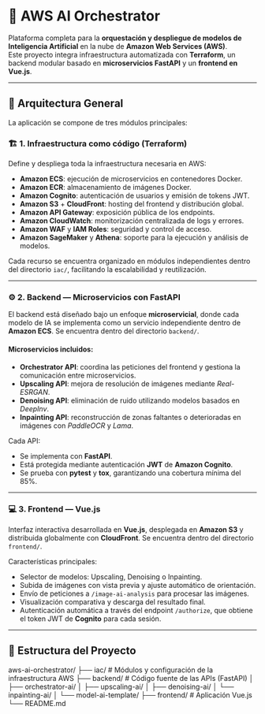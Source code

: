 # 🧠 AWS AI Orchestrator

Plataforma completa para la **orquestación y despliegue de modelos de Inteligencia Artificial** en la nube de **Amazon Web Services (AWS)**.  
Este proyecto integra infraestructura automatizada con **Terraform**, un backend modular basado en **microservicios FastAPI** y un **frontend en Vue.js**.

---

## 🚀 Arquitectura General

La aplicación se compone de tres módulos principales:

### 🏗️ 1. Infraestructura como código (Terraform)
Define y despliega toda la infraestructura necesaria en AWS:
- **Amazon ECS**: ejecución de microservicios en contenedores Docker.
- **Amazon ECR**: almacenamiento de imágenes Docker.
- **Amazon Cognito**: autenticación de usuarios y emisión de tokens JWT.
- **Amazon S3** + **CloudFront**: hosting del frontend y distribución global.
- **Amazon API Gateway**: exposición pública de los endpoints.
- **Amazon CloudWatch**: monitorización centralizada de logs y errores.
- **Amazon WAF** y **IAM Roles**: seguridad y control de acceso.
- **Amazon SageMaker** y **Athena**: soporte para la ejecución y análisis de modelos.

Cada recurso se encuentra organizado en módulos independientes dentro del directorio `iac/`, facilitando la escalabilidad y reutilización.

---

### ⚙️ 2. Backend — Microservicios con FastAPI
El backend está diseñado bajo un enfoque **microservicial**, donde cada modelo de IA se implementa como un servicio independiente dentro de **Amazon ECS**. Se encuentra dentro del directorio `backend/`.

#### Microservicios incluidos:
- **Orchestrator API**: coordina las peticiones del frontend y gestiona la comunicación entre microservicios.
- **Upscaling API**: mejora de resolución de imágenes mediante *Real-ESRGAN*.
- **Denoising API**: eliminación de ruido utilizando modelos basados en *DeepInv*.
- **Inpainting API**: reconstrucción de zonas faltantes o deterioradas en imágenes con *PaddleOCR* y *Lama*.

Cada API:
- Se implementa con **FastAPI**.
- Está protegida mediante autenticación **JWT** de **Amazon Cognito**.
- Se prueba con **pytest** y **tox**, garantizando una cobertura mínima del 85%.

---

### 💻 3. Frontend — Vue.js
Interfaz interactiva desarrollada en **Vue.js**, desplegada en **Amazon S3** y distribuida globalmente con **CloudFront**. Se encuentra dentro del directorio `frontend/`.

Características principales:
- Selector de modelos: Upscaling, Denoising o Inpainting.
- Subida de imágenes con vista previa y ajuste automático de orientación.
- Envío de peticiones a `/image-ai-analysis` para procesar las imágenes.
- Visualización comparativa y descarga del resultado final.
- Autenticación automática a través del endpoint `/authorize`, que obtiene el token JWT de **Cognito** para cada sesión.

---

## 🧩 Estructura del Proyecto
aws-ai-orchestrator/
├── iac/ # Módulos y configuración de la infraestructura AWS
├── backend/ # Código fuente de las APIs (FastAPI)
│ ├── orchestrator-ai/
│ ├── upscaling-ai/
│ ├── denoising-ai/
│ └── inpainting-ai/
│ └── model-ai-template/
├── frontend/ # Aplicación Vue.js
└── README.md